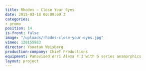 ```yaml
---
title: Rhodes — Close Your Eyes
date: 2015-03-18 00:00:00 Z
categories:
- promo
position: 14
is-front: false
image: "/uploads/rhodes-close-your-eyes.jpg"
vimeo: 128155983
director: Yonatan Weisberg
production-company: Chief Productions
equipment: Panavised Arri Alexa 4:3 with G series anamorphics
layout: project
---
```



